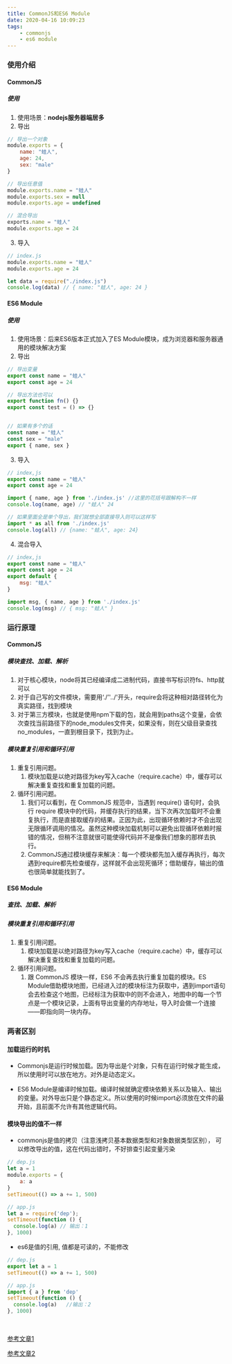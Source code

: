```yaml
---
title: CommonJS和ES6 Module
date: 2020-04-16 10:09:23
tags:
    - commonjs
    - es6 module
---
```

### 使用介绍
#### CommonJS
##### 使用
1. 使用场景：**nodejs服务器端居多**
2. 导出
```js
// 导出一个对象
module.exports = {
    name: "蛙人",
    age: 24,
    sex: "male"
}

// 导出任意值
module.exports.name = "蛙人"
module.exports.sex = null
module.exports.age = undefined

// 混合导出
exports.name = "蛙人"
module.exports.age = 24
```
3. 导入
```js
// index.js
module.exports.name = "蛙人"
module.exports.age = 24

let data = require("./index.js")
console.log(data) // { name: "蛙人", age: 24 }

```

#### ES6 Module
##### 使用
1. 使用场景：后来ES6版本正式加入了ES Module模块，成为浏览器和服务器通用的模块解决方案
2. 导出
```js
// 导出变量
export const name = "蛙人"
export const age = 24

// 导出方法也可以
export function fn() {}
export const test = () => {}


// 如果有多个的话
const name = "蛙人"
const sex = "male"
export { name, sex }
```
3. 导入
```js
// index,js
export const name = "蛙人"
export const age = 24

import { name, age } from './index.js' //这里的花括号跟解构不一样
console.log(name, age) // "蛙人" 24

// 如果里面全是单个导出，我们就想全部直接导入则可以这样写
import * as all from './index.js'
console.log(all) // {name: "蛙人", age: 24}
```
4. 混合导入
```js
// index,js
export const name = "蛙人"
export const age = 24
export default {
    msg: "蛙人"
}

import msg, { name, age } from './index.js'
console.log(msg) // { msg: "蛙人" }
```
### 运行原理 
#### CommonJS
##### 模块查找、加载、解析
1. 对于核心模块，node将其已经编译成二进制代码，直接书写标识符fs、http就可以
2. 对于自己写的文件模块，需要用‘./’'../'开头，require会将这种相对路径转化为真实路径，找到模块
3. 对于第三方模块，也就是使用npm下载的包，就会用到paths这个变量，会依次查找当前路径下的node_modules文件夹，如果没有，则在父级目录查找no_modules，一直到根目录下，找到为止。

##### 模块重复引用和循环引用
1. 重复引用问题。
   1. 模块加载是以绝对路径为key写入cache（require.cache）中，缓存可以解决重复查找和重复加载的问题。
2. 循环引用问题。
   1. 我们可以看到，在 CommonJS 规范中，当遇到 require() 语句时，会执行 require 模块中的代码，并缓存执行的结果，当下次再次加载时不会重复执行，而是直接取缓存的结果。正因为此，出现循环依赖时才不会出现无限循环调用的情况。虽然这种模块加载机制可以避免出现循环依赖时报错的情况，但稍不注意就很可能使得代码并不是像我们想象的那样去执行。
   2. CommonJS通过模块缓存来解决：每一个模块都先加入缓存再执行，每次遇到require都先检查缓存，这样就不会出现死循环；借助缓存，输出的值也很简单就能找到了。

#### ES6 Module

##### 查找、加载、解析
##### 模块重复引用和循环引用
1. 重复引用问题。
   1. 模块加载是以绝对路径为key写入cache（require.cache）中，缓存可以解决重复查找和重复加载的问题。
1. 循环引用问题。
   1. 跟 CommonJS 模块一样，ES6 不会再去执行重复加载的模块。ES Module借助模块地图，已经进入过的模块标注为获取中，遇到import语句会去检查这个地图，已经标注为获取中的则不会进入，地图中的每一个节点是一个模块记录，上面有导出变量的内存地址，导入时会做一个连接——即指向同一块内存。

### 两者区别
#### 加载运行的时机
* Commonjs是运行时候加载。因为导出是个对象，只有在运行时候才能生成，所以使用时可以放在地方。对外是动态定义。

* ES6 Module是编译时候加载。编译时候就确定模块依赖关系以及输入、输出的变量。对外导出只是个静态定义。所以使用的时候import必须放在文件的最开始，且前面不允许有其他逻辑代码。


#### 模块导出的值不一样
* commonjs是值的拷贝（注意浅拷贝基本数据类型和对象数据类型区别）， 可以修改导出的值，这在代码出错时，不好排查引起变量污染
```js
// dep.js
let a = 1
module.exports = {
    a: a
}
setTimeout(() => a += 1, 500)

// app.js
let a = require('dep');
setTimeout(function () {
  console.log(a) // 输出：1
}, 1000)
```

* es6是值的引用, 值都是可读的，不能修改
```js
// dep.js
export let a = 1
setTimeout(() => a += 1, 500)

// app.js
import { a } from 'dep'
setTimeout(function () {
  console.log(a)   //输出：2
}, 1000)
```


<br />

[参考文章1](https://juejin.cn/post/6938581764432461854#heading-17)

[参考文章2](https://es6.ruanyifeng.com/#docs/module)